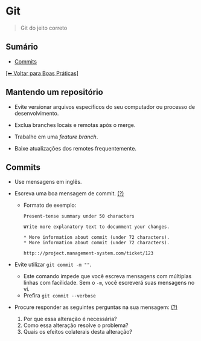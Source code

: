 # Git
> Git do jeito correto

## Sumário
- [Commits](#commits)

[[⬅︎ Voltar para Boas Práticas]](https://github.com/mktvirtual/guides/tree/master/boas-praticas)

## Mantendo um repositório

- Evite versionar arquivos específicos do seu computador ou processo de desenvolvimento.

- Exclua branches locais e remotas após o merge.

- Trabalhe em uma *feature branch*.

- Baixe atualizações dos remotes frequentemente.

## Commits

- Use mensagens em inglês.

- Escreva uma boa mensagem de commit. [(?)](http://tbaggery.com/2008/04/19/a-note-about-git-commit-messages.html)
    - Formato de exemplo:
        ```
        Present-tense summary under 50 characters

        Write more explanatory text to documment your changes.

        * More information about commit (under 72 characters).
        * More information about commit (under 72 characters).

        http:://project.management-system.com/ticket/123
        ```

- Evite utilizar `git commit -m ""`.
    - Este comando impede que você escreva mensagens com múltiplas linhas com facilidade. Sem o `-m`, você escreverá suas mensagens no vi.
    - Prefira `git commit --verbose`

- Procure responder as seguintes perguntas na sua mensagem: [(?)](http://robots.thoughtbot.com/5-useful-tips-for-a-better-commit-message)
    1. Por que essa alteração é necessária?
    1. Como essa alteração resolve o problema?
    1. Quais os efeitos colaterais desta alteração?
